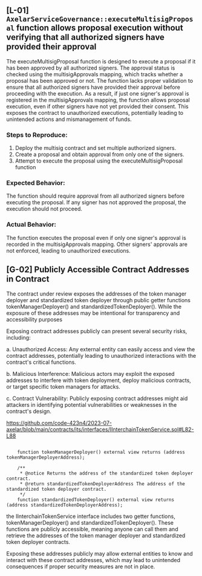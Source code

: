 ## [L-01] `AxelarServiceGovernance::executeMultisigProposal` function allows proposal execution without verifying that all authorized signers have provided their approval

The executeMultisigProposal function is designed to execute a proposal if it has been approved by all authorized signers. The approval status is checked using the multisigApprovals mapping, which tracks whether a proposal has been approved or not.
The function lacks proper validation to ensure that all authorized signers have provided their approval before proceeding with the execution. As a result, if just one signer's approval is registered in the multisigApprovals mapping, the function allows proposal execution, even if other signers have not yet provided their consent. This exposes the contract to unauthorized executions, potentially leading to unintended actions and mismanagement of funds.

### Steps to Reproduce:

1. Deploy the multisig contract and set multiple authorized signers.
2. Create a proposal and obtain approval from only one of the signers.
3. Attempt to execute the proposal using the executeMultisigProposal function

### Expected Behavior:

The function should require approval from all authorized signers before executing the proposal. If any signer has not approved the proposal, the execution should not proceed.

### Actual Behavior:

The function executes the proposal even if only one signer's approval is recorded in the multisigApprovals mapping. Other signers' approvals are not enforced, leading to unauthorized executions.

## [G-02] Publicly Accessible Contract Addresses in Contract

The contract under review exposes the addresses of the token manager deployer and standardized token deployer through public getter functions tokenManagerDeployer() and standardizedTokenDeployer(). While the exposure of these addresses may be intentional for transparency and accessibility purposes

Exposing contract addresses publicly can present several security risks, including:

a. Unauthorized Access: Any external entity can easily access and view the contract addresses, potentially leading to unauthorized interactions with the contract's critical functions.

b. Malicious Interference: Malicious actors may exploit the exposed addresses to interfere with token deployment, deploy malicious contracts, or target specific token managers for attacks.

c. Contract Vulnerability: Publicly exposing contract addresses might aid attackers in identifying potential vulnerabilities or weaknesses in the contract's design.

https://github.com/code-423n4/2023-07-axelar/blob/main/contracts/its/interfaces/IInterchainTokenService.sol#L82-L88

```solidity

    function tokenManagerDeployer() external view returns (address tokenManagerDeployerAddress);

    /**
     * @notice Returns the address of the standardized token deployer contract.
     * @return standardizedTokenDeployerAddress The address of the standardized token deployer contract.
     */
    function standardizedTokenDeployer() external view returns (address standardizedTokenDeployerAddress);
```

the IInterchainTokenService interface includes two getter functions, tokenManagerDeployer() and standardizedTokenDeployer(). These functions are publicly accessible, meaning anyone can call them and retrieve the addresses of the token manager deployer and standardized token deployer contracts.

Exposing these addresses publicly may allow external entities to know and interact with these contract addresses, which may lead to unintended consequences if proper security measures are not in place.
